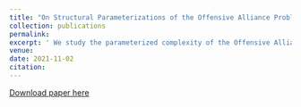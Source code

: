 ```yaml
---
title: "On Structural Parameterizations of the Offensive Alliance Problem"
collection: publications
permalink: 
excerpt: ' We study the parameterized complexity of the Offensive Alliance problem, where the aim is to find a minimum size offensive alliance. Our focus here lies on parameters that measure the structural properties of the input instance. We enhance our understanding of the problem from the viewpoint of parameterized complexity by showing that the problem is W[1]-hard parameterized by a wide range of fairly restrictive structural parameters such as the feedback vertex set number, treewidth, pathwidth, and treedepth of the input graph. '
venue: 
date: 2021-11-02
citation: 
---
```


[Download paper here](https://arxiv.org/abs/2110.15757)
